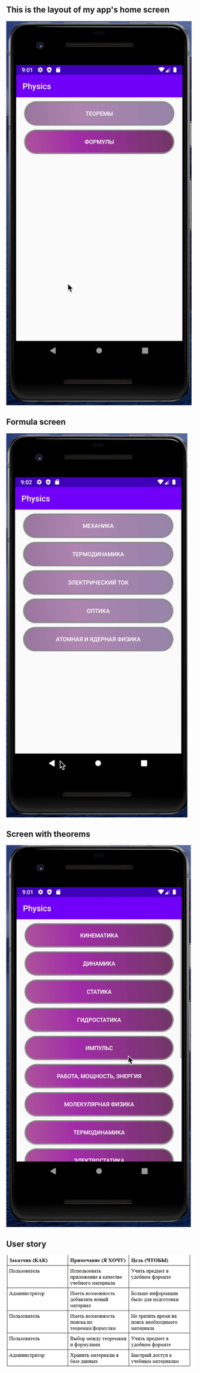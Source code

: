 ## This is the layout of my app's home screen
![This is the layout of my app's home screen](https://github.com/zebra134/handbook/blob/main/Layout/Home%20screen.png)





## Formula screen
![This is the layout of my app's home screen](https://github.com/zebra134/handbook/blob/main/Layout/Formula%20screen.png)

## Screen with theorems

![This is the layout of my app's home screen](https://github.com/zebra134/handbook/blob/main/Layout/Screen%20with%20theorems.png)

## User story

![This is the layout of my app's home screen](https://github.com/zebra134/handbook/blob/main/Layout/User%20story.png)

